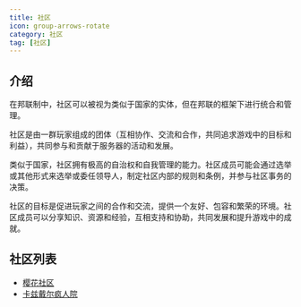 ```yaml
---
title: 社区
icon: group-arrows-rotate
category: 社区
tag: [社区]
---
```


## 介绍

在邦联制中，社区可以被视为类似于国家的实体，但在邦联的框架下进行统合和管理。

社区是由一群玩家组成的团体（互相协作、交流和合作，共同追求游戏中的目标和利益），共同参与和贡献于服务器的活动和发展。

类似于国家，社区拥有极高的自治权和自我管理的能力。社区成员可能会通过选举或其他形式来选举或委任领导人，制定社区内部的规则和条例，并参与社区事务的决策。

社区的目标是促进玩家之间的合作和交流，提供一个友好、包容和繁荣的环境。社区成员可以分享知识、资源和经验，互相支持和协助，共同发展和提升游戏中的成就。

## 社区列表

- [樱花社区](sakura.md)
- [卡兹戴尔疯人院](kfc.md)
